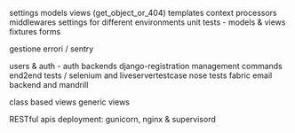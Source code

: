 
settings
models
views (get_object_or_404)
templates
context processors
middlewares
settings for different environments
unit tests - models & views
fixtures
forms


gestione errori / sentry

users & auth - auth backends
django-registration
management commands
end2end tests / selenium and liveservertestcase
nose tests
fabric
email backend and mandrill

class based views
generic views

RESTful apis
deployment: gunicorn, nginx & supervisord






